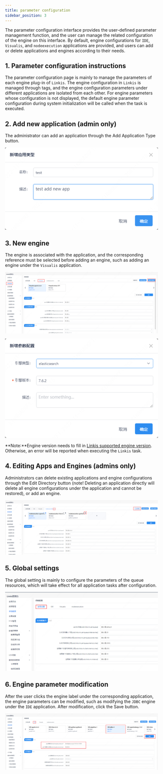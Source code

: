 ```yaml
---
title: parameter configuration
sidebar_position: 3
---
```


The parameter configuration interface provides the user-defined parameter management function, and the user can manage the related configuration of the engine on this interface. By default, engine configurations for `IDE`, `Visualis`, and `nodeexecution` applications are provided, and users can add or delete applications and engines according to their needs.

## 1. Parameter configuration instructions
The parameter configuration page is mainly to manage the parameters of each engine plug-in of `Linkis`. The engine configuration in `Linkis` is managed through tags, and the engine configuration parameters under different applications are isolated from each other. For engine parameters whose configuration is not displayed, the default engine parameter configuration during system initialization will be called when the task is executed.


## 2. Add new application (admin only)
The administrator can add an application through the Add Application Type button.

![](../images/add-app.png)

## 3. New engine

The engine is associated with the application, and the corresponding reference must be selected before adding an engine, such as adding an engine under the `Visualis` application.

![](../images/add-engine-btn.png)

![](../images/add-engine.png)

**Note:**Engine version needs to fill in [Linkis supported engine version](./overview.md). Otherwise, an error will be reported when executing the `Linkis` task.


## 4. Editing Apps and Engines (admins only)
Administrators can delete existing applications and engine configurations through the Edit Directory button (note! Deleting an application directly will delete all engine configurations under the application and cannot be restored), or add an engine.

![](../images/del-app.png)

## 5. Global settings

The global setting is mainly to configure the parameters of the queue resources, which will take effect for all application tasks after configuration.

![](../images/global-conf.png)


## 6. Engine parameter modification

After the user clicks the engine label under the corresponding application, the engine parameters can be modified, such as modifying the `JDBC` engine under the `IDE` application. After modification, click the Save button.

![](../images/engine-conf.png)
